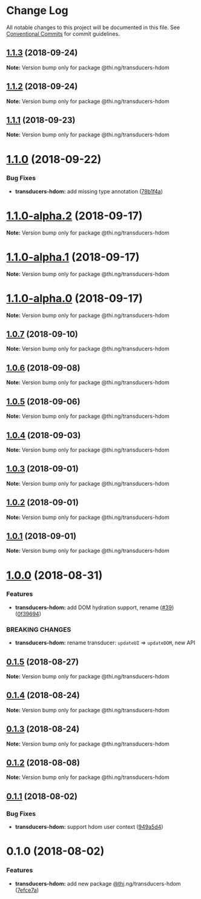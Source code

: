 # Change Log

All notable changes to this project will be documented in this file.
See [Conventional Commits](https://conventionalcommits.org) for commit guidelines.

<a name="1.1.3"></a>
## [1.1.3](https://github.com/thi-ng/umbrella/compare/@thi.ng/transducers-hdom@1.1.2...@thi.ng/transducers-hdom@1.1.3) (2018-09-24)

**Note:** Version bump only for package @thi.ng/transducers-hdom





<a name="1.1.2"></a>
## [1.1.2](https://github.com/thi-ng/umbrella/compare/@thi.ng/transducers-hdom@1.1.1...@thi.ng/transducers-hdom@1.1.2) (2018-09-24)

**Note:** Version bump only for package @thi.ng/transducers-hdom





<a name="1.1.1"></a>
## [1.1.1](https://github.com/thi-ng/umbrella/compare/@thi.ng/transducers-hdom@1.1.0...@thi.ng/transducers-hdom@1.1.1) (2018-09-23)

**Note:** Version bump only for package @thi.ng/transducers-hdom





<a name="1.1.0"></a>
# [1.1.0](https://github.com/thi-ng/umbrella/compare/@thi.ng/transducers-hdom@1.1.0-alpha.2...@thi.ng/transducers-hdom@1.1.0) (2018-09-22)


### Bug Fixes

* **transducers-hdom:** add missing type annotation ([78b1f4a](https://github.com/thi-ng/umbrella/commit/78b1f4a))





<a name="1.1.0-alpha.2"></a>
# [1.1.0-alpha.2](https://github.com/thi-ng/umbrella/compare/@thi.ng/transducers-hdom@1.1.0-alpha.1...@thi.ng/transducers-hdom@1.1.0-alpha.2) (2018-09-17)

**Note:** Version bump only for package @thi.ng/transducers-hdom





<a name="1.1.0-alpha.1"></a>
# [1.1.0-alpha.1](https://github.com/thi-ng/umbrella/compare/@thi.ng/transducers-hdom@1.1.0-alpha.0...@thi.ng/transducers-hdom@1.1.0-alpha.1) (2018-09-17)

**Note:** Version bump only for package @thi.ng/transducers-hdom





<a name="1.1.0-alpha.0"></a>
# [1.1.0-alpha.0](https://github.com/thi-ng/umbrella/compare/@thi.ng/transducers-hdom@1.1.0-alpha...@thi.ng/transducers-hdom@1.1.0-alpha.0) (2018-09-17)

**Note:** Version bump only for package @thi.ng/transducers-hdom





<a name="1.0.7"></a>
## [1.0.7](https://github.com/thi-ng/umbrella/compare/@thi.ng/transducers-hdom@1.0.6...@thi.ng/transducers-hdom@1.0.7) (2018-09-10)

**Note:** Version bump only for package @thi.ng/transducers-hdom





<a name="1.0.6"></a>
## [1.0.6](https://github.com/thi-ng/umbrella/compare/@thi.ng/transducers-hdom@1.0.5...@thi.ng/transducers-hdom@1.0.6) (2018-09-08)

**Note:** Version bump only for package @thi.ng/transducers-hdom





<a name="1.0.5"></a>
## [1.0.5](https://github.com/thi-ng/umbrella/compare/@thi.ng/transducers-hdom@1.0.4...@thi.ng/transducers-hdom@1.0.5) (2018-09-06)




**Note:** Version bump only for package @thi.ng/transducers-hdom

<a name="1.0.4"></a>
## [1.0.4](https://github.com/thi-ng/umbrella/compare/@thi.ng/transducers-hdom@1.0.3...@thi.ng/transducers-hdom@1.0.4) (2018-09-03)




**Note:** Version bump only for package @thi.ng/transducers-hdom

<a name="1.0.3"></a>
## [1.0.3](https://github.com/thi-ng/umbrella/compare/@thi.ng/transducers-hdom@1.0.2...@thi.ng/transducers-hdom@1.0.3) (2018-09-01)




**Note:** Version bump only for package @thi.ng/transducers-hdom

<a name="1.0.2"></a>
## [1.0.2](https://github.com/thi-ng/umbrella/compare/@thi.ng/transducers-hdom@1.0.1...@thi.ng/transducers-hdom@1.0.2) (2018-09-01)




**Note:** Version bump only for package @thi.ng/transducers-hdom

<a name="1.0.1"></a>
## [1.0.1](https://github.com/thi-ng/umbrella/compare/@thi.ng/transducers-hdom@1.0.0...@thi.ng/transducers-hdom@1.0.1) (2018-09-01)




**Note:** Version bump only for package @thi.ng/transducers-hdom

<a name="1.0.0"></a>
# [1.0.0](https://github.com/thi-ng/umbrella/compare/@thi.ng/transducers-hdom@0.1.5...@thi.ng/transducers-hdom@1.0.0) (2018-08-31)


### Features

* **transducers-hdom:** add DOM hydration support, rename ([#39](https://github.com/thi-ng/umbrella/issues/39)) ([0f39694](https://github.com/thi-ng/umbrella/commit/0f39694))


### BREAKING CHANGES

* **transducers-hdom:** rename transducer: `updateUI` => `updateDOM`, new API




<a name="0.1.5"></a>
## [0.1.5](https://github.com/thi-ng/umbrella/compare/@thi.ng/transducers-hdom@0.1.4...@thi.ng/transducers-hdom@0.1.5) (2018-08-27)




**Note:** Version bump only for package @thi.ng/transducers-hdom

<a name="0.1.4"></a>
## [0.1.4](https://github.com/thi-ng/umbrella/compare/@thi.ng/transducers-hdom@0.1.3...@thi.ng/transducers-hdom@0.1.4) (2018-08-24)




**Note:** Version bump only for package @thi.ng/transducers-hdom

<a name="0.1.3"></a>
## [0.1.3](https://github.com/thi-ng/umbrella/compare/@thi.ng/transducers-hdom@0.1.2...@thi.ng/transducers-hdom@0.1.3) (2018-08-24)




**Note:** Version bump only for package @thi.ng/transducers-hdom

<a name="0.1.2"></a>
## [0.1.2](https://github.com/thi-ng/umbrella/compare/@thi.ng/transducers-hdom@0.1.1...@thi.ng/transducers-hdom@0.1.2) (2018-08-08)




**Note:** Version bump only for package @thi.ng/transducers-hdom

<a name="0.1.1"></a>
## [0.1.1](https://github.com/thi-ng/umbrella/compare/@thi.ng/transducers-hdom@0.1.0...@thi.ng/transducers-hdom@0.1.1) (2018-08-02)


### Bug Fixes

* **transducers-hdom:** support hdom user context ([949a5d4](https://github.com/thi-ng/umbrella/commit/949a5d4))




<a name="0.1.0"></a>
# 0.1.0 (2018-08-02)


### Features

* **transducers-hdom:** add new package [@thi](https://github.com/thi).ng/transducers-hdom ([7efce7a](https://github.com/thi-ng/umbrella/commit/7efce7a))
